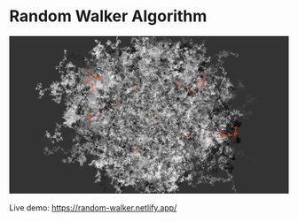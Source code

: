 # Random Walker Algorithm

<img src="./renders/palette-2023-06-05T15_41_49.906Z.png" />

Live demo: https://random-walker.netlify.app/
